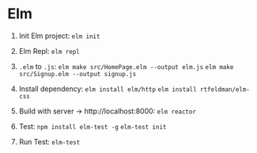 # Elm

1. Init Elm project:
    `elm init`

2. Elm Repl:
    `elm repl`

3. `.elm` to `.js`:
    `elm make src/HomePage.elm --output elm.js`
    `elm make src/Signup.elm --output signup.js`

4. Install dependency:
    `elm install elm/http`
    `elm install rtfeldman/elm-css`

5. Build with server -> http://localhost:8000:
    `elm reactor`

6. Test:
    `npm install elm-test -g`
    `elm-test init`

7. Run Test: `elm-test`